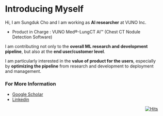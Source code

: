 # Introducing Myself
Hi, I am Sungduk Cho and I am working as **AI researcher** at VUNO Inc.
- Product in Charge : VUNO Med®-LungCT AI™ (Chest CT Nodule Detection Software)

I am contributing not only to the **overall ML research and development pipeline**, but also at the **end user/customer level**.

I am particularly interested in the **value of product for the users**, especially by **optimizing the pipeline** from research and development to deployment and management.

### For More Information

- [Google Scholar](https://scholar.google.com/citations?hl=en&user=zsfFJ-cAAAAJ)
- [Linkedin](https://www.linkedin.com/in/sungdukcho)

<div align=right>

[![Hits](https://hits.seeyoufarm.com/api/count/incr/badge.svg?url=https%3A%2F%2Fgithub.com%2Fsungdukcho&count_bg=%239FC5E8&title_bg=%23000000&icon=&icon_color=%23E7E7E7&title=Views&edge_flat=false)](https://hits.seeyoufarm.com)

</div>

<!--
**sungdukcho/sungdukcho** is a ✨ _special_ ✨ repository because its `README.md` (this file) appears on your GitHub profile.

Here are some ideas to get you started:

- 🔭 I’m currently working on ...
- 🌱 I’m currently learning ...
- 👯 I’m looking to collaborate on ...
- 🤔 I’m looking for help with ...
- 💬 Ask me about ...
- 📫 How to reach me: ...
- 😄 Pronouns: ...
- ⚡ Fun fact: ...
-->
